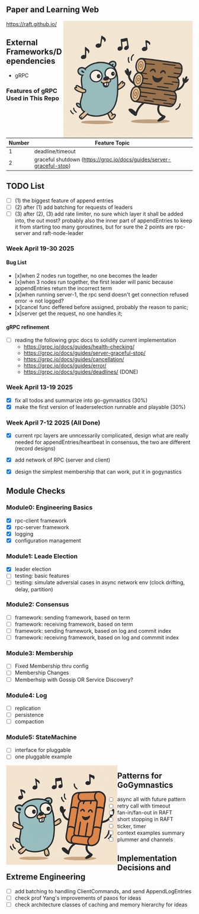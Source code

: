 
## Paper and Learning Web

<img src="img/logo2.jpg" alt="My Image" align="right" width="350">

https://raft.github.io/

## External Frameworks/Dependencies
- gRPC

### Features of gRPC Used in This Repo

| Number | Feature Topic                                                        |
| ------ | -------------------------------------------------------------------- |
| 1      | deadline/timeout                                                     |
| 2      | graceful shutdown (https://grpc.io/docs/guides/server-graceful-stop) |


## TODO List

- [ ] (1) the biggest feature of append entries 
- [ ] (2) after (1) add batching for requests of leaders
- [ ] (3) after (2), (3) add rate limiter, no sure which layer it shall be added into, the out most? probably also the inner part of appendEntries to keep it from starting too many goroutines, but for sure the 2 points are rpc-server and raft-node-leader

### Week April 19-30 2025

#### Bug List 
- [x]when 2 nodes run together, no one becomes the leader
- [x]when 3 nodes run together, the first leader will panic because appendEntries return the incorrect term
- [x]when running server-1, the rpc send doesn't get connection refused error -> not logged?
- [x]cancel func deffered before assigned, probably the reason to panic;
- [x]server get the request, no one handles it;

#### gRPC refinement
- [ ] reading the following grpc docs to solidify current implementation
    - https://grpc.io/docs/guides/health-checking/ 
    - https://grpc.io/docs/guides/server-graceful-stop/
    - https://grpc.io/docs/guides/cancellation/
    - https://grpc.io/docs/guides/error/
    - https://grpc.io/docs/guides/deadlines/ (DONE)

### Week April 13-19 2025
- [x] fix all todos and summarize into go-gymnastics (30%)
- [x] make the first version of leaderselection runnable and playable (30%)

### Week April 7-12 2025 (All Done)
- [x] current rpc layers are unncessarily complicated, design what are really needed for appendEntries/heartbeat in consensus, the two are different (record designs)
- [x] add network of RPC (server and client)
- [x] design the simplest membership that can work, put it in gogynastics


## Module Checks
### Module0: Engineering Basics
- [x] rpc-client framework
- [X] rpc-server framework
- [x] logging
- [x] configuration management

### Module1: Leade Election
- [x] leader election
- [ ] testing: basic features
- [ ] testing: simulate adversial cases in async network env (clock drifting, delay, partition)

### Module2: Consensus
- [ ] framework: sending framework, based on term
- [ ] framework: receiving framework, based on term
- [ ] framework: sending framework, based on log and commit index
- [ ] framework: receiving framework, based on log and commmit index

### Module3: Membership
- [ ] Fixed Membership thru config
- [ ] Membership Changes
- [ ] Memberhsip with Gossip OR Service Discovery?

### Module4: Log
- [ ] replication
- [ ] persistence
- [ ] compaction

### Module5: StateMachine
- [ ] interface for pluggable
- [ ] one pluggable example

<img src="img/logo1.jpg" alt="My Image" align="left" width="300">

## Patterns for GoGymnastics

- [ ] async all with future pattern
- [ ] retry call with timeout
- [ ] fan-in/fan-out in RAFT
- [ ] short stopping in RAFT
- [ ] ticker, timer
- [ ] context examples summary
- [ ] plummer and channels

## Implementation Decisions and Extreme Engineering

- [ ] add batching to handling ClientCommands, and send AppendLogEntries
- [ ] check prof Yang's improvements of paxos for ideas
- [ ] check architecture classes of caching and memory hierarchy for ideas
